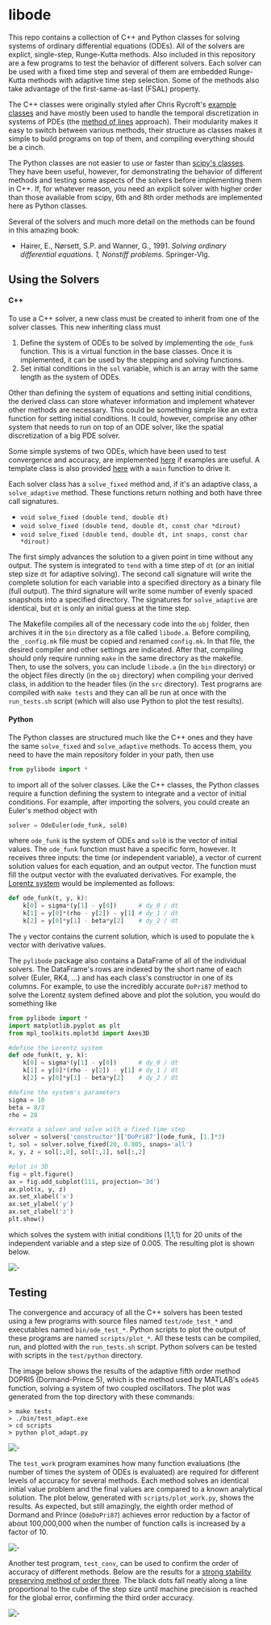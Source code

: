 # libode

This repo contains a collection of C++ and Python classes for solving systems of ordinary differential equations (ODEs). All of the solvers are explict, single-step, Runge-Kutta methods. Also included in this repository are a few programs to test the behavior of different solvers. Each solver can be used with a fixed time step and several of them are embedded Runge-Kutta methods with adaptive time step selection. Some of the methods also take advantage of the first-same-as-last (FSAL) property.

The C++ classes were originally styled after Chris Rycroft's [example classes](https://github.com/chr1shr/am225_examples/tree/master/1a_ode_solvers) and have mostly been used to handle the temporal discretization in systems of PDEs (the [method of lines](https://en.wikipedia.org/wiki/Method_of_lines) approach). Their modularity makes it easy to switch between various methods, their structure as classes makes it simple to build programs on top of them, and compiling everything should be a cinch.

The Python classes are not easier to use or faster than [scipy's classes](https://docs.scipy.org/doc/scipy/reference/integrate.html). They have been useful, however, for demonstrating the behavior of different methods and testing some aspects of the solvers before implementing them in C++. If, for whatever reason, you need an explicit solver with higher order than those available from scipy, 6th and 8th order methods are implemented here as Python classes.

Several of the solvers and much more detail on the methods can be found in this amazing book:
* Hairer, E., Nørsett, S.P. and Wanner, G., 1991. *Solving ordinary differential equations. 1, Nonstiff problems*. Springer-Vlg.

## Using the Solvers

#### C++

To use a C++ solver, a new class must be created to inherit from one of the solver classes. This new inheriting class must
1. Define the system of ODEs to be solved by implementing the `ode_funk` function. This is a virtual function in the base classes. Once it is implemented, it can be used by the stepping and solving functions.
2. Set initial conditions in the `sol` variable, which is an array with the same length as the system of ODEs.

Other than defining the system of equations and setting initial conditions, the derived class can store whatever information and implement whatever other methods are necessary. This could be something simple like an extra function for setting initial conditions. It could, however, comprise any other system that needs to run on top of an ODE solver, like the spatial discretization of a big PDE solver.

Some simple systems of two ODEs, which have been used to test convergence and accuracy, are implemented [here](test/cpp/ode_explicit_test_systems.hpp) if examples are useful. A template class is also provided [here](TemplateSolver.cpp) with a `main` function to drive it.

Each solver class has a `solve_fixed` method and, if it's an adaptive class, a `solve_adaptive` method. These functions return nothing and both have three call signatures.
* `void solve_fixed (double tend, double dt)`
* `void solve_fixed (double tend, double dt, const char *dirout)`
* `void solve_fixed (double tend, double dt, int snaps, const char *dirout)`

The first simply advances the solution to a given point in time without any output. The system is integrated to `tend` with a time step of `dt` (or an initial step size `dt` for adaptive solving). The second call signature will write the complete solution for each variable into a specified directory as a binary file (full output). The third signature will write some number of evenly spaced snapshots into a specified directory. The signatures for `solve_adaptive` are identical, but `dt` is only an initial guess at the time step.

The Makefile compiles all of the necessary code into the `obj` folder, then archives it in the `bin` directory as a file called `libode.a`. Before compiling, the `_config.mk` file must be copied and renamed `config.mk`. In that file, the desired compiler and other settings are indicated. After that, compiling should only require running `make` in the same directory as the makefile. Then, to use the solvers, you can include `libode.a` (in the `bin` directory) or the object files directly (in the `obj` directory) when compiling your derived class, in addition to the header files (in the `src` directory). Test programs are compiled with `make tests` and they can all be run at once with the `run_tests.sh` script (which will also use Python to plot the test results).

#### Python

The Python classes are structured much like the C++ ones and they have the same `solve_fixed` and `solve_adaptive` methods. To access them, you need to have the main repository folder in your path, then use
```python
from pylibode import *
```
to import all of the solver classes. Like the C++ classes, the Python classes require a function defining the system to integrate and a vector of initial conditions. For example, after importing the solvers, you could create an Euler's method object with
```python
solver = OdeEuler(ode_funk, sol0)
```
where `ode_funk` is the system of ODEs and `sol0` is the vector of initial values. The `ode_funk` function must have a specific form, however. It receives three inputs: the time (or independent variable), a vector of current solution values for each equation, and an output vector. The function must fill the output vector with the evaluated derivatives. For example, the [Lorentz system](https://en.wikipedia.org/wiki/Lorenz_system) would be implemented as follows:
```python
def ode_funk(t, y, k):
    k[0] = sigma*(y[1] - y[0])      # dy_0 / dt
    k[1] = y[0]*(rho - y[2]) - y[1] # dy_1 / dt
    k[2] = y[0]*y[1] - beta*y[2]    # dy_2 / dt
```
The `y` vector contains the current solution, which is used to populate the `k` vector with derivative values.

The `pylibode` package also contains a DataFrame of all of the individual solvers. The DataFrame's rows are indexed by the short name of each solver (Euler, RK4, ...) and has each class's constructor in one of its columns. For example, to use the incredibly accurate `DoPri87` method to solve the Lorentz system defined above and plot the solution, you would do something like
```python
from pylibode import *
import matplotlib.pyplot as plt
from mpl_toolkits.mplot3d import Axes3D

#define the Lorentz system
def ode_funk(t, y, k):
    k[0] = sigma*(y[1] - y[0])      # dy_0 / dt
    k[1] = y[0]*(rho - y[2]) - y[1] # dy_1 / dt
    k[2] = y[0]*y[1] - beta*y[2]    # dy_2 / dt

#define the system's parameters
sigma = 10
beta = 8/3
rho = 28

#create a solver and solve with a fixed time step
solver = solvers['constructor']['DoPri87'](ode_funk, [1.]*3)
t, sol = solver.solve_fixed(20, 0.005, snaps='all')
x, y, z = sol[:,0], sol[:,1], sol[:,2]

#plot in 3D
fig = plt.figure()
ax = fig.add_subplot(111, projection='3d')
ax.plot(x, y, z)
ax.set_xlabel('x')
ax.set_ylabel('y')
ax.set_zlabel('z')
plt.show()
```
which solves the system with initial conditions (1,1,1) for 20 units of the independent variable and a step size of 0.005. The resulting plot is shown below.

![-](img/lorentz.png)

## Testing

The convergence and accuracy of all the C++ solvers has been tested using a few programs with source files named `test/ode_test_*` and executables named `bin/ode_test_*`. Python scripts to plot the output of these programs are named `scripts/plot_*`. All these tests can be compiled, run, and plotted with the `run_tests.sh` script. Python solvers can be tested with scripts in the `test/python` directory.

The image below shows the results of the adaptive fifth order method DOPRI5 (Dormand-Prince 5), which is the method used by MATLAB's `ode45` function, solving a system of two coupled oscillators. The plot was generated from the top directory with these commands:
```
> make tests
> ./bin/test_adapt.exe
> cd scripts
> python plot_adapt.py
```
![-](img/dopri54_fsal_osc2_adapt.png)

The `test_work` program examines how many function evaluations (the number of times the system of ODEs is evaluated) are required for different levels of accuracy for several methods. Each method solves an identical initial value problem and the final values are compared to a known analytical solution. The plot below, generated with `scripts/plot_work.py`, shows the results. As expected, but still amazingly, the eighth order method of Dormand and Prince (`OdeDoPri87`) achieves error reduction by a factor of about 100,000,000 when the number of function calls is increased by a factor of 10.

![-](img/work.png)

Another test program, `test_conv`, can be used to confirm the order of accuracy of different methods. Below are the results for a [strong stability preserving method of order three](https://www.sciencedirect.com/science/article/pii/0021999188901775). The black dots fall neatly along a line proportional to the cube of the step size until machine precision is reached for the global error, confirming the third order accuracy.

![-](img/ssp3_conv.png)
